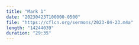 ```yaml
---
title: "Mark 1"
date: "20230423T100000-0500"
file: "https://cflcn.org/sermons/2023-04-23.m4a"
length: "14244039"
duration: "29:35"
---
```

